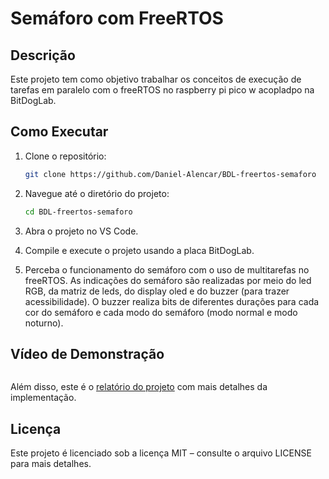 # Semáforo com FreeRTOS

## Descrição
Este projeto tem como objetivo trabalhar os conceitos de execução de tarefas em paralelo com o freeRTOS no raspberry pi pico w acopladpo na BitDogLab.

## Como Executar
1. Clone o repositório:
   ```bash
   git clone https://github.com/Daniel-Alencar/BDL-freertos-semaforo
   ```
2. Navegue até o diretório do projeto:
   ```bash
   cd BDL-freertos-semaforo
   ```
3. Abra o projeto no VS Code.
  
4. Compile e execute o projeto usando a placa BitDogLab.

5. Perceba o funcionamento do semáforo com o uso de multitarefas no freeRTOS. As indicações do semáforo são realizadas por meio do led RGB, da matriz de leds, do display oled e do buzzer (para trazer acessibilidade). O buzzer realiza bits de diferentes durações para cada cor do semáforo e cada modo do semáforo (modo normal e modo noturno).

## Vídeo de Demonstração
```bash

```

Além disso, este é o [relatório do projeto]() com mais detalhes da implementação.

## Licença
Este projeto é licenciado sob a licença MIT – consulte o arquivo LICENSE para mais detalhes.
